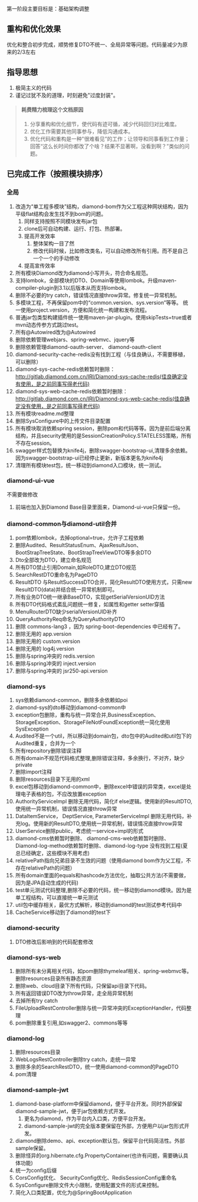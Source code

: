 第一阶段主要目标是：基础架构调整
## 重构和优化效果
优化和整合初步完成，顺势修复DTO不统一、全局异常等问题。代码量减少为原来的2/3左右

## 指导思想
1. 极简主义的代码
1. 谨记过犹不及的道理，时刻避免"过度封装"。

> #### 耗费精力梳理这个文档原因
> 1. 分享重构和优化细节，使代码有迹可循，减少代码回归对比难度。
> 1. 优化工作需要其他同事参与，降低沟通成本。
> 1. 优化代码和重构是一种"很难看见”的工作；让领导和同事看到工作量；回答“这么长时间你都改了个啥？结果不显著啊，没看到啊？”类似的问题。

## 已完成工作（按照模块排序）
### 全局
1. 改造为“单工程多模块”结构，diamond-bom作为父工程这种网状结构，因为平级flat结构会发生找不到bom的问题。
    1. 同样支持按照不同模块发布jar包
    1. clone后可自动构建、运行、打包、热部署。
    1. 提高开发效率
        1. 整体架构一目了然
        1. 修改代码时候，比如修改类名，可以自动修改所有引用。而不是自己一个一个的手动修改
    1. 提高宣传效率
1. 所有模块Diamond改为diamond小写开头，符合命名规范。
1. 支持lombok，全部模块的DTO、Domain等使用lombok。升级maven-compiler-plugin到3.1以后版本从而支持lombok。
1. 删除不必要的try catch，错误情况直接throw异常。修复统一异常机制。
1. 多模块工程，不再保留pom中的“common.version、sys.version”等等。 统一使用project.version，方便和简化统一构建和发布流程。
1. 普通jar包类型构建插件统一使用maven-jar-plugin。使用skipTests=true或者mvn动态传参方式跳过test。
1. 所有@Autowired改为@Autowired
1. 删除依赖管理webjars、spring-webmvc、jquery等
1. 删除依赖管理diamond-oauth-server、 diamond-oauth-client
1. diamond-security-cache-redis没有找到工程（与佳良确认，不需要移植，可以删除）
1. diamond-sys-cache-redis依赖暂时删除：http://gitlab.diamond.com.cn/IRI/Diamond-sys-cache-redis(佳良确定没有使用，是之前同事写得老代码)
1. diamond-sys-web-cache-redis依赖暂时删除：http://gitlab.diamond.com.cn/IRI/Diamond-sys-web-cache-redis(佳良确定没有使用，是之前同事写得老代码)
1. 所有模块readme.md整理
1. 删除SysConfigure中的上传文件目录配置
1. 所有模块取消依赖spring session，删除pom和代码等等。因为是前后端分离结构，并且security使用的是SessionCreationPolicy.STATELESS策略，所有不存在session。
1. swagger样式包替换为knife4j，删除swagger-bootstrap-ui,清理多余依赖。因为swagger-bootstrap-ui已经停止更新，新版本更名为knife4j
1. 清理所有模块test包，统一移动到diamond入口模块，统一测试。

### diamond-ui-vue
不需要做修改
1. 前端也加入到Diamond Base目录里面来，Diamond-ui-vue只保留一份。

### diamond-common与diamond-util合并
1. pom依赖lombok，去掉optional=true，允许子工程依赖
1. 删除Audited、ResultStatusEnum、AjaxResultJson、BootStrapTreeState、BootStrapTreeViewDTO等多余DTO
1. Dto全部改为DTO，建立命名规范
1. 所有DTO禁止引用Domain,如RoleDTO,建立DTO规范
1. SearchRestDTO重命名为PageDTO
1. ResultDTO 与ResultSuccessDTO合并，简化ResultDTO使用方式，只需new ResultDTO(data)并结合统一异常机制即可。
1. 所有业务DTO统一继承BaseDTO，实现getSerialVersionUID方法
1. 所有DTO代码格式紊乱问题统一修复，如属性和getter setter穿插
1. MenuRouterDTO缺少serialVersionUID补齐
1. QueryAuthorityReq命名为QueryAuthorityDTO
1. 删除 commons-lang3 ，因为 spring-boot-dependencies 中已经有了。
1. 删除无用的 app.version
1. 删除无用的 custom.version
1. 删除无用的 log4j.version
1. 删除与spring冲突的 redis.version
1. 删除与spring冲突的 inject.version
1. 删除与spring冲突的 jsr250-api.version

### diamond-sys
1. sys依赖diamond-common，删除多余依赖如poi
1. diamond-sys的dto移动到diamond-common中
1. exception包删除，重构与统一异常合并,BusinessException、StorageException、StorageFileNotFoundException统一简化使用SysException
1. Audited不是一个util，所以移动到domain包，dto包中的Audited和util包下的Audited重复，合并为一个
1. 所有repository删除错误注释
1. 所有domain不规范代码格式整理,删除错误注释，多余换行，不对齐，缺少private
1. 删除import注释
1. 删除resources目录下无用的xml
1. excel包移动到diamond-common中，删除excel中错误的异常类，excel是处理电子表格的包，不应改放置exception
1. AuthorityServiceImpl 删除无用代码，简化if else逻辑。使用新的ResultDTO,使用统一异常机制，错误情况直接throw异常
1. DataItemService， DeptService, ParameterServiceImpl 删除无用代码，补充log。使用新的ResultDTO,使用统一异常机制，错误情况直接throw异常
1. UserService删除public，考虑统一service+impl的形式
1. diamond-cms依赖暂时删除、 diamond-cms-web依赖暂时删除、Diamond-log-method依赖暂时删除、diamond-log-type 没有找到工程(夏总已经确定，这些模块不用考虑)
1. relativePath指向兄弟目录不生效的问题（使用diamond bom作为父工程，不存在relativePath的问题）
1. 所有domain里面的equals和hashcode方法优化，抽取公共方法(不需要做，因为是JPA自动生成的代码)
1. test单元测试代码整理,删除不必要的代码，统一移动到diamond模块。因为是单工程结构，可以直接统一单元测试
1. util包中缓存相关，最优方式解析，移动到diamond的test测试参考代码中
1. CacheService移动到了diamond的test下

### diamond-security
1. DTO修改后影响到的代码配套修改

### diamond-sys-web
1. 删除所有未分离相关代码，如pom删除thymeleaf相关、spring-webmvc等。删除resources目录所有静态资源
1. 删除web、cloud目录下所有代码，只保留api目录下代码。
1. 所有返回错误DTO改为throw异常，走全局异常机制
1. 去掉所有try catch
1. FileUploadRestController删除与统一异常冲突的ExceptionHandler，代码整理
1. pom删除重复引用,如swagger2、commons等等

### diamond-log
1. 删除resources目录
1. WebLogsRestController删除try catch，走统一异常
1. 删除多余的SearchRestDTO，统一使用diamond-common的PageDTO
1. pom清理

### diamond-sample-jwt
1. diamond-base-platform中保留diamond，便于平台开发。同时外部保留diamond-sample-jwt，便于jar包依赖方式开发。
    1. 更名为diamond，作为平台内入口类，方便平台开发。
    1. diamond-sample-jwt的完全版本要保留在外部，方便用户以jar包形式开发。
1. diamond删除demo、api、exception默认包，保留平台代码简洁性。外部sample保留。
1. 删除怪异的org.hibernate.cfg.PropertyContainer(也许有问题，需要确认具体功能)
1. 统一为config后缀
1. CorsConfig优化、 SecurityConfig优化、RedisSessionConfig重命名
1. SysConfigure删除文件大小限制，使用配置文件的形式来控制。
1. 简化入口类配置，优化为@SpringBootApplication

